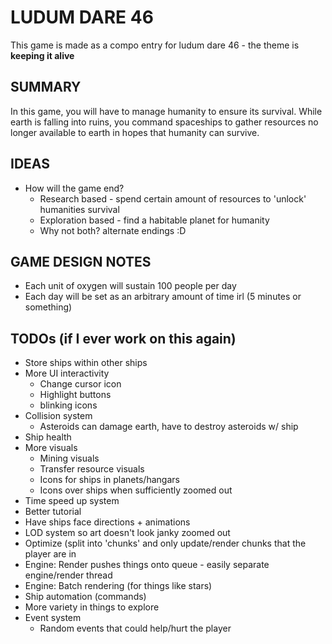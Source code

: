 # LUDUM DARE 46

This game is made as a compo entry for ludum dare 46 - the theme is **keeping it alive**

## SUMMARY

In this game, you will have to manage humanity to ensure its survival. While earth is falling into ruins, you command spaceships to gather resources no longer available to earth in hopes that humanity can survive.

## IDEAS

- How will the game end?
  - Research based - spend certain amount of resources to 'unlock' humanities survival
  - Exploration based - find a habitable planet for humanity
  - Why not both? alternate endings :D

## GAME DESIGN NOTES

- Each unit of oxygen will sustain 100 people per day
- Each day will be set as an arbitrary amount of time irl (5 minutes or something)

## TODOs (if I ever work on this again)

- Store ships within other ships
- More UI interactivity
  - Change cursor icon
  - Highlight buttons
  - blinking icons
- Collision system
  - Asteroids can damage earth, have to destroy asteroids w/ ship
- Ship health
- More visuals
  - Mining visuals
  - Transfer resource visuals
  - Icons for ships in planets/hangars
  - Icons over ships when sufficiently zoomed out
- Time speed up system
- Better tutorial
- Have ships face directions + animations
- LOD system so art doesn't look janky zoomed out
- Optimize (split into 'chunks' and only update/render chunks that the player are in
- Engine: Render pushes things onto queue - easily separate engine/render thread
- Engine: Batch rendering (for things like stars)
- Ship automation (commands)
- More variety in things to explore
- Event system
  - Random events that could help/hurt the player

